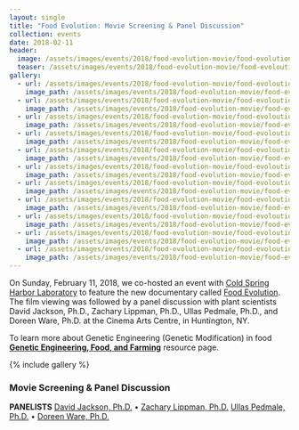 ```yaml
---
layout: single
title: "Food Evolution: Movie Screening & Panel Discussion"
collection: events
date: 2018-02-11
header:
  image: /assets/images/events/2018/food-evolution-movie/food-evolution-logo.jpg
  teaser: /assets/images/events/2018/food-evolution-movie/food-evoloution-fb2d.jpg
gallery:
  - url: /assets/images/events/2018/food-evolution-movie/food-evoloution-fb31.jpg
    image_path: /assets/images/events/2018/food-evolution-movie/food-evoloution-fb31.jpg
  - url: /assets/images/events/2018/food-evolution-movie/food-evoloution-fb26.jpg
    image_path: /assets/images/events/2018/food-evolution-movie/food-evoloution-fb26.jpg
  - url: /assets/images/events/2018/food-evolution-movie/food-evoloution-fb18.jpg
    image_path: /assets/images/events/2018/food-evolution-movie/food-evoloution-fb18.jpg
  - url: /assets/images/events/2018/food-evolution-movie/food-evoloution-fb1b.jpg
    image_path: /assets/images/events/2018/food-evolution-movie/food-evoloution-fb1b.jpg
  - url: /assets/images/events/2018/food-evolution-movie/food-evoloution-fb1e.jpg
    image_path: /assets/images/events/2018/food-evolution-movie/food-evoloution-fb1e.jpg
  - url: /assets/images/events/2018/food-evolution-movie/food-evoloution-fb20.jpg
    image_path: /assets/images/events/2018/food-evolution-movie/food-evoloution-fb20.jpg
  - url: /assets/images/events/2018/food-evolution-movie/food-evoloution-fb21.jpg
    image_path: /assets/images/events/2018/food-evolution-movie/food-evoloution-fb21.jpg
  - url: /assets/images/events/2018/food-evolution-movie/food-evoloution-fb22.jpg
    image_path: /assets/images/events/2018/food-evolution-movie/food-evoloution-fb22.jpg
  - url: /assets/images/events/2018/food-evolution-movie/food-evoloution-fb23.jpg
    image_path: /assets/images/events/2018/food-evolution-movie/food-evoloution-fb23.jpg
  - url: /assets/images/events/2018/food-evolution-movie/food-evoloution-fb24.jpg
    image_path: /assets/images/events/2018/food-evolution-movie/food-evoloution-fb24.jpg
  - url: /assets/images/events/2018/food-evolution-movie/food-evoloution-fb28.jpg
    image_path: /assets/images/events/2018/food-evolution-movie/food-evoloution-fb28.jpg
---
```

On Sunday, February 11, 2018, we co-hosted an event with [Cold Spring Harbor Laboratory](https://www.cshl.edu/) to feature the new documentary called [Food Evolution](https://www.foodevolutionmovie.com/). The film viewing was followed by a panel discussion with plant scientists David Jackson, Ph.D., Zachary Lippman, Ph.D., Ullas Pedmale, Ph.D., and Doreen Ware, Ph.D. at the Cinema Arts Centre, in Huntington, NY.

To learn more about Genetic Engineering (Genetic Modification) in food **[Genetic Engineering, Food, and Farming](https://www.scienceadvocacyli.org/resources/#genetic-engineering-food-and-farming)** resource page.

{% include gallery %}

### Movie Screening & Panel Discussion

**PANELISTS**
[David Jackson, Ph.D.](https://www.cshl.edu/research/faculty-staff/david-jackson/) •  [Zachary Lippman, Ph.D.](https://www.cshl.edu/research/faculty-staff/zachary-lippman/)
[Ullas Pedmale, Ph.D.](https://www.cshl.edu/research/faculty-staff/ullas-pedmale/) •  [Doreen Ware, Ph.D.](https://www.cshl.edu/research/faculty-staff/doreen-ware/)
